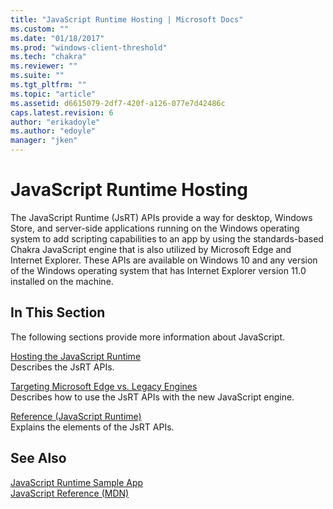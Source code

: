 ```yaml
---
title: "JavaScript Runtime Hosting | Microsoft Docs"
ms.custom: ""
ms.date: "01/18/2017"
ms.prod: "windows-client-threshold"
ms.tech: "chakra"
ms.reviewer: ""
ms.suite: ""
ms.tgt_pltfrm: ""
ms.topic: "article"
ms.assetid: d6615079-2df7-420f-a126-077e7d42486c
caps.latest.revision: 6
author: "erikadoyle"
ms.author: "edoyle"
manager: "jken"
---
```

# JavaScript Runtime Hosting
The JavaScript Runtime (JsRT) APIs provide a way for desktop, Windows Store, and server-side applications running on the Windows operating system to add scripting capabilities to an app by using the standards-based Chakra JavaScript engine that is also utilized by Microsoft Edge and Internet Explorer. These APIs are available on Windows 10 and any version of the Windows operating system that has Internet Explorer version 11.0 installed on the machine.  
  
## In This Section  
 The following sections provide more information about JavaScript.  
  
 [Hosting the JavaScript Runtime](./chakra-hosting/hosting-the-javascript-runtime.md)  
 Describes the JsRT APIs.  
  
 [Targeting Microsoft Edge vs. Legacy Engines](./chakra-hosting/targeting-edge-vs-legacy-engines-in-jsrt-apis.md)  
 Describes how to use the JsRT APIs with the new JavaScript engine.  
  
 [Reference (JavaScript Runtime)](./chakra-hosting/reference-javascript-runtime.md)  
 Explains the elements of the JsRT APIs.  
  
## See Also  
 [JavaScript Runtime Sample App](http://go.microsoft.com/fwlink/p/?LinkID=306674&clcid=0x409)   
 [JavaScript Reference (MDN)](https://developer.mozilla.org/en-US/docs/Web/JavaScript/Reference)